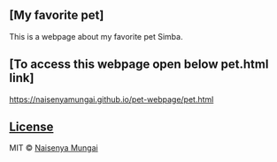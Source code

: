 ## [My favorite pet]
This is a webpage about my favorite pet Simba.
## [To access this webpage open below pet.html link]
https://naisenyamungai.github.io/pet-webpage/pet.html
## [License](https://naisenyamungai.github.io/pet-webpage/LICENSE.md)

MIT © [Naisenya Mungai ](https://github.com/naisenyamungai)
